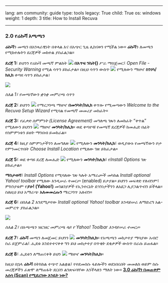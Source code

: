 

---

lang: am
community: guide
type: tools
legacy: True
child: True
os: windows
weight: 1
depth: 3
title: How to Install Recuva

---

### 2.0 የሬኩቫ አጫጫን ###

**ሬኩቫ**ን መጫን በአንጻራዊነት በቀላል እና በአጭር ጊዜ ሊከናወን የሚችል ነው። **ሬኩቫ**ን ለመጫን የሚከተሉትን ደረጃዎች መከተል ያስፈልጋል። 

**ደረጃ 1**፤ ይህንን የሬኩቫ መጫኛ ምልክት ![](/sbox/screen/recuva-en/13.png) **በእጥፍ ንኬት()** ሥራ ማስጀመር፤ *Open File - Security Warning* የሚል ሳጥን ይከፈታል። በዚህ ሳጥን ውስጥ ![](/sbox/screen/recuva-en/02.png) የሚለውን ማዘዣ **ስንነካ/ክሊክ** ቀጣዩ ሳጥን ይከፈታል፣

![](/sbox/screen/recuva-en/03.png)

*ስእል 1፤ የመጫኛውን ቋንቋ መምረጫ ሳጥን*

**ደረጃ 2**፤ ይህንን ![](/sbox/screen/recuva-en/04.png) የማረጋገጫ ማዘዣ **በመንካት/ክሊክ** ቀጥሎ የሚመጣውን *Welcome to the Recuva Setup Wizard* የሚባል የመጫኛ መመሪያ መክፈት።

**ደረጃ 3**፤ *የፈቃድ ስምምነት (License Agreement)*  መግለጫ ገጹን ለመክፈት “ቀጥል” የሚለውን ይህንን ![](/sbox/screen/recuva-en/06.png) ማዘዣ **መንካት/ክሊክ**። ወደ ቀጣዮቹ የመጫኛ ደረጃዎች ከመሔድ በፊት የስምምነቱን ይዘት ማንበብ ይመከራል።

**ደረጃ 4**፤ ከዚያ ስምምነታችንን ለመግለጽ  ![](/sbox/screen/recuva-en/07.png)  የሚለውን **መንካት/ክሊክ**፤ ወዲያውኑ የመጫኛውን ቦታ የምንመርጥበት *Choose Install Location* የሚለው ገጽ ይከፈታል። 

**ደረጃ 5**፤ ወደ ቀጣዩ ደረጃ ለመሔድ ![](/sbox/screen/recuva-en/06.png)  የሚለውን **መንካት/ክሊክ**፤ የ*Install Options* ገጽ ይከፈታል።

**ማስታወሻ**፤  *Install Options* የሚባለው ገጽ ካሉት አማራጮች መካከል *Install optional Yahoo! toolbar* የሚለው እንዲሠራ ተመርጦ (enabled) ይታያል። ይህንን መፍቀድ የለብንም፤ ምክንያቱም የ**ያሁ! (Yahoo!)** መገልገያዎች የኢንተርኔት ደኅንነታችንን ለአደጋ ሊያጋልጥብን ይችላል። ስለዚህ ይህ አማራጭ **አለመመረጡን** ማረጋገጥ አለብን።

**ደረጃ 6**፤ *በስእል 2* እንደሚታየው *Install optional Yahoo! toolbar* እንዳይሠራ ለማድረግ አል-መምረጥ ያስፈልጋል።

![](/sbox/screen/recuva-en/09.png)

*ስእል 2፤ በአጫጫን ዝርዝር መምረጫ ላይ የ Yahoo! Toolbar እንዳይሠራ ተመርጦ*


**ደረጃ 7**፤ **ሬኩቫ** መጫን ለመጀመር ይህንን  ![](/sbox/screen/recuva-en/10.png) **መንካት/ክሊክ**። የአጫጫን መከታተያ ማሳያው አብሮ ስራ ይጀምራል፤ ሒደቱ እንደተተናቀቀ ግን ይህ መከታተያ በጥቂት ደቂቃዎች ውስጥ በራሱ ይጠፋል።   

**ደረጃ 8**፤ ሒደቱን ለማጠናቀቅ ይህን ![](/sbox/screen/recuva-en/12.png) ማዘዣ **መንካት/ክሊክ**።

ከዚህ በኋላ **ሬኩቫ** በትክክል ተጭኖ አልቋል፤  የተደመሰሱ ፋይሎችን ወደነበሩበት መመለስ ወይም ስሱ መረጃዎችን ፈጽሞ ለማጠፋት ደርበን ልንጽፍባቸው እንችላለን ማለት ነው። [**3.0 ሬኩቫን በመጠቀም አሰሳ (Scan) የሚደረገው እንዴት ነው?**](/am/recuva_scan#3.0)


